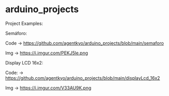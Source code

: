 # arduino_projects


Project Examples:

Semáforo:

  Code -> https://github.com/agentkyo/arduino_projects/blob/main/semaforo

  Img -> https://i.imgur.com/PEKJ5le.png


Display LCD 16x2:

  Code: -> https://github.com/agentkyo/arduino_projects/blob/main/displayLcd_16x2
  
  Img -> https://i.imgur.com/V33AU9K.png
